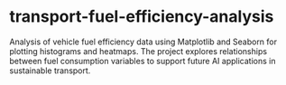 # transport-fuel-efficiency-analysis
Analysis of vehicle fuel efficiency data using Matplotlib and Seaborn for plotting histograms and heatmaps. The project explores relationships between fuel consumption variables to support future AI applications in sustainable transport.
